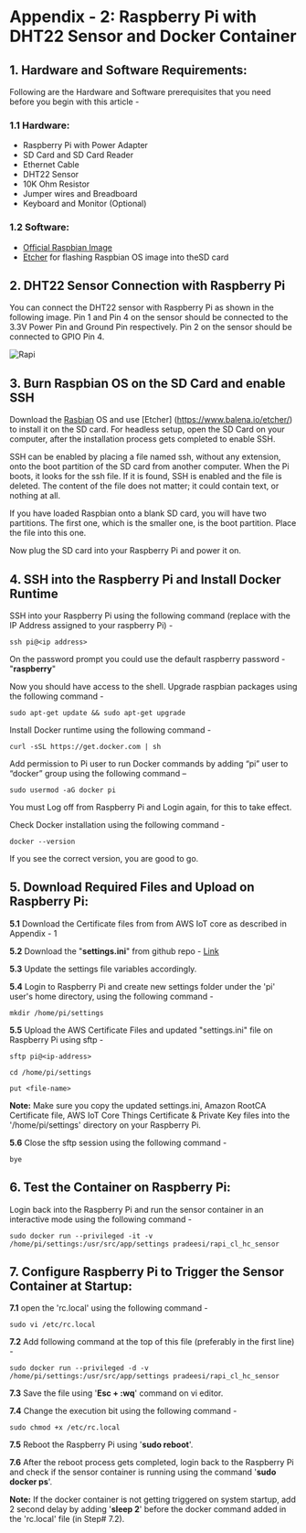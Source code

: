 # Appendix - 2: Raspberry Pi with DHT22 Sensor and Docker Container


## 1. Hardware and Software Requirements:
Following are the Hardware and Software prerequisites that you need before you begin with this article - 

### 1.1 Hardware:
* Raspberry Pi with Power Adapter
* SD Card and SD Card Reader
* Ethernet Cable
* DHT22 Sensor
* 10K Ohm Resistor
* Jumper wires and Breadboard
* Keyboard and Monitor (Optional)

### 1.2 Software:
* [Official Raspbian Image](https://www.raspberrypi.org/downloads/raspbian/)
* [Etcher](https://www.balena.io/etcher/) for flashing Raspbian OS image into theSD card

## 2. DHT22 Sensor Connection with Raspberry Pi
You can connect the DHT22 sensor with Raspberry Pi as shown in the following image. Pin 1 and Pin 4 on the sensor should be connected to the 3.3V Power Pin and Ground Pin respectively. Pin 2 on the sensor should be connected to GPIO Pin 4.

![Rapi](https://raw.githubusercontent.com/pradeesi/HybridCloudApp/master/HybridCloudApp/Documentation/images/Rapi_sensor_connection.png)

## 3. Burn Raspbian OS on the SD Card and enable SSH
Download the [Rasbian](https://www.raspberrypi.org/downloads/raspbian/) OS and use [Etcher] (https://www.balena.io/etcher/) to install it on the SD card. For headless setup, open the SD Card on your computer, after the installation process gets completed to enable SSH.

SSH can be enabled by placing a file named ssh, without any extension, onto the boot partition of the SD card from another computer. When the Pi boots, it looks for the ssh file. If it is found, SSH is enabled and the file is deleted. The content of the file does not matter; it could contain text, or nothing at all.

If you have loaded Raspbian onto a blank SD card, you will have two partitions. The first one, which is the smaller one, is the boot partition. Place the file into this one.

Now plug the SD card into your Raspberry Pi and power it on.

## 4. SSH into the Raspberry Pi and Install Docker Runtime
SSH into your Raspberry Pi using the following command (replace <ip-address> with the IP Address assigned to your raspberry Pi) -

	ssh pi@<ip address>
	
On the password prompt you could use the default raspberry password - "**raspberry**"

Now you should have access to the shell. Upgrade raspbian packages using the following command - 

	sudo apt-get update && sudo apt-get upgrade
	
Install Docker runtime using the following command -

	curl -sSL https://get.docker.com | sh
	
Add permission to Pi user to run Docker commands by adding “pi” user to “docker” group using the following command –

	sudo usermod -aG docker pi
	
You must Log off from Raspberry Pi and Login again, for this to take effect.

Check Docker installation using the following command -

	docker --version

If you see the correct version, you are good to go.

## 5. Download Required Files and Upload on Raspberry Pi:

**5.1** Download the Certificate files from from AWS IoT core as described in Appendix - 1

**5.2** Download the "**settings.ini**" from github repo - [Link](https://github.com/pradeesi/HybridCloudApp/blob/master/HybridCloudApp/RaspberryPi/settings.ini)

**5.3** Update the settings file variables accordingly.

**5.4** Login to Raspberry Pi and create new settings folder under the 'pi' user's home directory, using the following command - 

	mkdir /home/pi/settings
	
**5.5** Upload the AWS Certificate Files and updated "settings.ini" file on Raspberry Pi using sftp -

	sftp pi@<ip-address>

	cd /home/pi/settings

	put <file-name>
	
**Note:** Make sure you copy the updated settings.ini, Amazon RootCA Certificate file, AWS IoT Core Things Certificate & Private Key files into the '/home/pi/settings' directory on your Raspberry Pi.

**5.6** Close the sftp session using the following command -

	bye

## 6. Test the Container on Raspberry Pi:

Login back into the Raspberry Pi and run the sensor container in an interactive mode using the following command -

	sudo docker run --privileged -it -v /home/pi/settings:/usr/src/app/settings pradeesi/rapi_cl_hc_sensor


## 7. Configure Raspberry Pi to Trigger the Sensor Container at Startup:
**7.1** open the 'rc.local' using the following command -

	sudo vi /etc/rc.local
	
**7.2** Add following command at the top of this file (preferably in the first line) - 

	sudo docker run --privileged -d -v /home/pi/settings:/usr/src/app/settings pradeesi/rapi_cl_hc_sensor
	
**7.3** Save the file using '**Esc + :wq**' command on vi editor.

**7.4** Change the execution bit using the following command -

	sudo chmod +x /etc/rc.local

**7.5** Reboot the Raspberry Pi using '**sudo reboot**'. 

**7.6** After the reboot process gets completed, login back to the Raspberry Pi and check if the sensor container is running using the command '**sudo docker ps**'.

**Note:** If the docker container is not getting triggered on system startup, add 2 second delay by adding '**sleep 2**' before the docker command added in the 'rc.local' file (in Step# 7.2).





